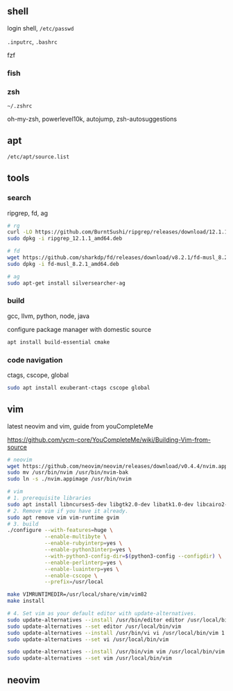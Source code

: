 ## shell

login shell, `/etc/passwd`

`.inputrc`, `.bashrc`

fzf

### fish

### zsh

`~/.zshrc`

oh-my-zsh, powerlevel10k, autojump, zsh-autosuggestions

## apt

`/etc/apt/source.list`

## tools

### search

ripgrep, fd, ag

```sh
# rg
curl -LO https://github.com/BurntSushi/ripgrep/releases/download/12.1.1/ripgrep_12.1.1_amd64.deb
sudo dpkg -i ripgrep_12.1.1_amd64.deb

# fd
wget https://github.com/sharkdp/fd/releases/download/v8.2.1/fd-musl_8.2.1_amd64.deb
sudo dpkg -i fd-musl_8.2.1_amd64.deb

# ag
sudo apt-get install silversearcher-ag
```

### build

gcc, llvm, python, node, java

configure package manager with domestic source

```sh
apt install build-essential cmake
```

### code navigation

ctags, cscope, global

```sh
sudo apt install exuberant-ctags cscope global
```

## vim

latest neovim and vim, guide from youCompleteMe

https://github.com/ycm-core/YouCompleteMe/wiki/Building-Vim-from-source

```sh
# neovim
wget https://github.com/neovim/neovim/releases/download/v0.4.4/nvim.appimage
sudo mv /usr/bin/nvim /usr/bin/nvim-bak
sudo ln -s ./nvim.appimage /usr/bin/nvim

# vim
# 1. prerequisite libraries
sudo apt install libncurses5-dev libgtk2.0-dev libatk1.0-dev libcairo2-dev libx11-dev libxpm-dev libxt-dev python3-dev ruby-dev lua5.2 liblua5.2-dev libperl-dev git
# 2. Remove vim if you have it already.
sudo apt remove vim vim-runtime gvim
# 3. build
./configure --with-features=huge \
            --enable-multibyte \
            --enable-rubyinterp=yes \
            --enable-python3interp=yes \
            --with-python3-config-dir=$(python3-config --configdir) \
            --enable-perlinterp=yes \
            --enable-luainterp=yes \
            --enable-cscope \
            --prefix=/usr/local

make VIMRUNTIMEDIR=/usr/local/share/vim/vim82
make install

# 4. Set vim as your default editor with update-alternatives.
sudo update-alternatives --install /usr/bin/editor editor /usr/local/bin/vim 1
sudo update-alternatives --set editor /usr/local/bin/vim
sudo update-alternatives --install /usr/bin/vi vi /usr/local/bin/vim 1
sudo update-alternatives --set vi /usr/local/bin/vim

sudo update-alternatives --install /usr/bin/vim vim /usr/local/bin/vim 1
sudo update-alternatives --set vim /usr/local/bin/vim
```

## neovim